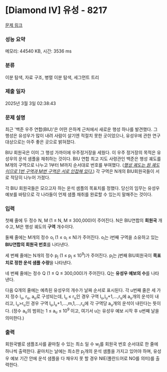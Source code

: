 # [Diamond IV] 유성 - 8217 

[문제 링크](https://www.acmicpc.net/problem/8217) 

### 성능 요약

메모리: 44540 KB, 시간: 3536 ms

### 분류

이분 탐색, 자료 구조, 병렬 이분 탐색, 세그먼트 트리

### 제출 일자

2025년 3월 3일 02:38:43

### 문제 설명

<p>최근 '백준 우주 연합(BIU)'은 어떤 은하계 근처에서 새로운 행성 하나를 발견했다. 그 행성은 유성우가 많이 내려 사람이 살기엔 적절치 못한 곳이었으나, 유성우에 관한 연구 대상으로는 아주 좋은 곳으로 밝혀졌다.</p>

<p>BIU 회원국은 이미 그 행성 가까이에 우주정거장을 세웠다. 이 우주 정거장의 목적은 유성우의 운석 샘플을 채취하는 것이다. BIU 연합 최고 지도 사령관인 백준은 행성 궤도를 M개의 구역으로 나누고 1부터 M까지 순서대로 번호를 부여했다. (<em><u>행성 궤도는 원 궤도이므로 1번 구역과 M번 구역은 서로 인접해 있다.</u></em>) 각 구역은 N개의 BIU회원국들이 서로 적당히 나누어 가졌다.</p>

<p>각 BIU 회원국들은 모으고자 하는 운석 샘플의 목표치를 정했다. 당신의 임무는 유성우 예보를 바탕으로 각 나라들이 언제 샘플 채취를 완료할 수 있는지 말해주는 것이다.</p>

### 입력 

 <p>첫째 줄에 두 정수 N, M (1 ≤ N, M ≤ 300,000)이 주어진다. N은 BIU연합의 <strong>회원국</strong> 개수고, M은 행성 궤도의 <strong>구역</strong> 개수이다.</p>

<p>둘째 줄에는 M개의 정수 o<sub>i</sub> (1 ≤ o<sub>i</sub> ≤ N)가 주어진다. o<sub>i</sub>는 i번째 구역을 소유하고 있는<strong> BIU연합의 회원국 번호</strong>를 나타낸다.</p>

<p>세 번째 줄에는 N개의 정수 p<sub>j</sub> (1 ≤ p<sub>j</sub> ≤ 10<sup>9</sup>)가 주어진다. p<sub>j</sub>는 j번째 BIU회원국이 <strong>목표치로 정한 운석 샘플 수량</strong>을 나타낸다.</p>

<p>네 번째 줄에는 정수 Q (1 ≤ Q ≤ 300,000)가 주어진다. Q는 <strong>유성우 예보의 수</strong>를 나타낸다.</p>

<p>다음 Q개의 줄에는 예측된 유성우의 개수가 날짜 순서로 표시된다. 각 u번째 줄은 세 가지 정수 l<sub>u</sub>, r<sub>u</sub>, a<sub>u</sub>로 구성되는데, l<sub>u </sub>≤ r<sub>u</sub>인 경우 구역 l<sub>u</sub>,l<sub>u</sub>+1,…,r<sub>u</sub>에 a<sub>u</sub>개의 운석이 내리고, l<sub>u</sub>>r<sub>u</sub>인 경우 구역 l<sub>u</sub>,l<sub>u</sub>+1,…,m,1,…,r<sub>u</sub>에 각 구역당 a<sub>u</sub>개의 운석이 내린다는 뜻이다. (정수 a<sub>u</sub>의 범위는 1 ≤ a<sub>u</sub> ≤ 10<sup>9 </sup>이고, 여기서 u는 유성우 예보 시작 후 u번째 날을 의미한다.)</p>

### 출력 

 <p>회원국별로 샘플조사를 끝마칠 수 있는 최소 일 수 w<sub>j</sub>를 회원국 번호 순서대로 한 줄에 하나씩 출력한다. 끝마치는 날에는 최소한 p<sub>j</sub>개의 운석 샘플을 가지고 있어야 하며, 유성우 예보 기간 안에 운석 샘플을 다 채우지 못 할 경우 NIE(폴란드어로 NO를 의미)를 출력한다.</p>

